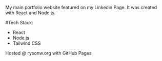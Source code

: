 My main portfolio website featured on my Linkedin Page. It was created with React and Node.js.

#Tech Stack:
- React </br>
- Node.js </br>
- Tailwind CSS </br>

Hosted @ rysonw.org with GitHub Pages
